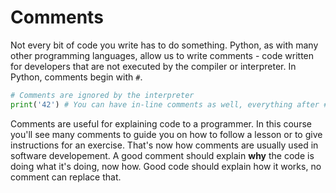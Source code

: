 # Comments

Not every bit of code you write has to do something. Python, as with many other programming languages, allow us to write comments - code written for developers that are not executed by the compiler or interpreter. In Python, comments begin with `#`.

```python
# Comments are ignored by the interpreter
print('42') # You can have in-line comments as well, everything after # is ignored
```

Comments are useful for explaining code to a programmer. In this course you'll see many comments to guide you on how to follow a lesson or to give instructions for an exercise. That's now how comments are usually used in software developement. A good comment should explain **why** the code is doing what it's doing, now how. Good code should explain how it works, no comment can replace that.

